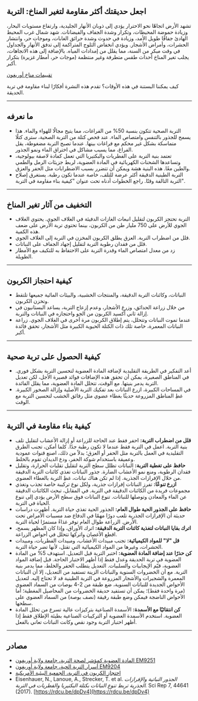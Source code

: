 ## اجعل حديقتك أكثر مقاومة لتغير المناخ: التربة

تشهد الأرض اتجاهًا نحو الاحترار يؤدي إلى ذوبان الأنهار الجليدية، وارتفاع مستويات البحار، وزيادة حموضة المحيطات، وتكرار وشدة الجفاف والفيضانات. شهد شمال غرب المحيط الهادئ جفافًا طويل الأمد، وزيادة في حدوث وشدة حرائق الغابات، وموجات حر، وانتشار الحشرات، وأمراض الأشجار. ويؤدي انخفاض الثلوج المتراكمة إلى تدفق الأنهار والجداول في وقت مبكر من السنة، مما يقلل من إمدادات المياه. بالإضافة إلى هذه الاتجاهات، يجلب تغير المناخ أحداث طقس متطرفة وغير منتظمة (موجات حر، أمطار غزيرة) بتكرار أكبر.

[تقييمات مناخ أوريغون](https://blogs.oregonstate.edu/occri/oregon-climate-assessments/)

كيف يمكننا البستنة في هذه الأوقات؟ تقدم هذه النشرة أفكارًا لبناء مقاومة في تربة الحديقة.

---

## ما نعرفه

- التربة الصحية تتكون بنسبة 50% من الفراغات، مما يتيح مجالًا للهواء والماء. هذا يسمح للجذور بالتنفس وامتصاص الماء. عند فحص كتلة من التربة الصحية، سترى كتلًا متماسكة بشكل غير محكم مع فراغات بينها. عندما تصبح التربة مضغوطة، يقل الفراغ، مما يسبب مشاكل في اختراق الماء ونمو الجذور.
- تعتمد بنية التربة على الفطريات والبكتيريا التي تعمل كمادة لاصقة بيولوجية، وتساعدها الشحنات الكهربائية في المادة العضوية، لربط جزيئات الرمل والطمي والطين معًا. هذه البنية هشة ويمكن أن تتضرر بسبب الاضطرابات مثل الحفر والعزق.
- التربة الطينية الدقيقة أكثر عرضة للتلف، خاصة عندما تكون رطبة. يستغرق إصلاح التربة التالفة وقتًا. راجع الخطوات أدناه تحت عنوان "كيفية بناء مقاومة في التربة".

---

## التخفيف من آثار تغير المناخ

- التربة تحتجز الكربون لتقليل انبعاث الغازات الدفيئة في الغلاف الجوي. يحتوي الغلاف الجوي للأرض على 750 مليار طن من الكربون، بينما تحتوي تربة الأرض على ضعف هذه الكمية.
- قلل من اضطراب التربة. العزق يطلق الكربون المخزن في التربة إلى الغلاف الجوي.
- قلل من فقدان رطوبة التربة لتقليل إجهاد الجفاف على النباتات.
- زد من معدل امتصاص الماء وقدرة التربة على الاحتفاظ به للتكيف مع الأمطار الطويلة.

---

## كيفية احتجاز الكربون

- النباتات، وكائنات التربة الدقيقة، والمنتجات الخشبية، والبيئات المائية جميعها تلتقط وتخزن الكربون.
- من خلال زراعة الحدائق، وزرع الأشجار، وعدم إزعاج التربة، يساعد البستانيون في إزالة ثاني أكسيد الكربون من الجو واحتجازه في النباتات والتربة.
- عندما تموت النباتات وتتحلل، يتم إطلاق الكربون مرة أخرى في الغلاف الجوي. زراعة النباتات المعمرة، خاصة تلك ذات الكتلة الحيوية الكبيرة مثل الأشجار، تحقق فائدة أكبر.

---

## كيفية الحصول على تربة صحية

- أعد التفكير في الطريقة التقليدية لإضافة المادة العضوية لتحسين التربة بشكل فوري. في المناطق الصغيرة، يمكن أن تحقق هذه الإضافات فوائد قصيرة الأجل، لكن تعديل التربة يدمر بنيتها. مع الوقت، تتحلل المادة العضوية، مما يقلل الفائدة.
- في المساحات الكبيرة، ازرع النباتات بعد تفكيك التربة الأصلية وإزالة الصخور الكبيرة. غطِ المناطق المزروعة حديثًا بغطاء عضوي مثل رقائق الخشب لتحسين التربة مع الوقت.

---

## كيفية بناء مقاومة في التربة

- **قلل من اضطراب التربة:** احفر فقط عند الحاجة للزراعة أو إزالة الأعشاب لتقليل تلف بنية التربة. اعمل في التربة فقط عندما لا تكون رطبة جدًا. كلما أمكن، تجنب الطرق التقليدية في العمل بالتربة مثل الحفر أو العزق؛ بدلاً من ذلك، اصنع قنوات عمودية وعميقة باستخدام شوكة الحفر، ودع الديدان تقوم بالخلط.
- **حافظ على تغطية التربة:** النباتات تظلل سطح التربة لتقليل تقلبات الحرارة، وتقليل فقدان الرطوبة، ومنع نمو الأعشاب الضارة. جذور النباتات تغذي كائنات التربة الدقيقة من خلال الإفرازات الجذرية. إذا لم تكن هناك نباتات، غطِ التربة بالغطاء العضوي.
- **ازرع تنوعًا:** تفرز النباتات إفرازات جذرية، ولكل نوع تركيبة خاصة تجذب وتغذي مجموعات فريدة من الكائنات الدقيقة في التربة. في المقابل، تبحث الكائنات الدقيقة عن الماء والمعادن وتوصلها للنباتات. تنوع النباتات فوق سطح الأرض يؤدي إلى تنوع الحياة في التربة.
- **حافظ على الجذور الحية طوال العام:** الجذور الحية تغذي حياة التربة. أظهرت دراسات حديثة أن الإفرازات الجذرية تلعب دورًا مهمًا في الدفاع ضد مسببات الأمراض تحت الأرض. الزراعة طوال العام توفر غذاءً مستمرًا لحياة التربة.
- **اترك بقايا النباتات لتغذية كائنات التربة الدقيقة:** اترك الأوراق، وإذا كان المظهر يسمح، اقطع الأغصان واتركها تتحلل في أحواض الزراعة.
- **قل "لا" للمواد الكيميائية:** تجنب مبيدات الأعشاب، ومبيدات الفطريات، ومبيدات الحشرات، وغيرها من المواد الكيميائية التي تقتل، لأنها تضر حياة التربة.
- **كن حذرًا عند إضافة المادة العضوية:** اختبر التربة قبل التعديل. استهدف 5% من المادة العضوية في تربة الحديقة وعدل فقط إذا أظهر الاختبار الحاجة. قبل إضافة المواد العضوية، قيّم الإيجابيات والسلبيات. التعديل يتطلب الحفر والخلط، مما يدمر بنية التربة. مع أن الخضروات السنوية والنباتات الزينة تستفيد من التعديل، إلا أن النباتات المعمرة والشجيرات والأشجار المزروعة في التربة الطينية قد لا تحتاج إليه. لتعديل الأحواض الجديدة للنباتات السنوية، ضع طبقة من 2-4 بوصات من السماد العضوي (مرة واحدة فقط)؛ يمكن أن تستفيد حديقة الخضروات من المحاصيل المغطية؛ أما الأحواض الناضجة فيمكن وضع طبقة رقيقة (نصف بوصة) من السماد العضوي على سطحها.
- **كن انتقائيًا مع الأسمدة:** الأسمدة الصناعية بتركيزات عالية تسرع من تحلل المادة العضوية. استخدم الأسمدة العضوية أو التركيبات الصناعية بطيئة الإطلاق فقط إذا أظهر اختبار التربة وجود نقص وكانت النباتات تعاني بالفعل.

---

## مصادر

- [المادة العضوية كمؤشر لصحة التربة، جامعة ولاية أوريغون EM9251](https://extension.oregonstate.edu/sites/default/files/documents/em9251.pdf)
- [أسرار التربة الحية، جامعة ولاية أوريغون EM9204](https://extension.oregonstate.edu/sites/default/files/2023-10/em9304-update-100223.pdf)
- [احتجاز الكربون في التربة، الجمعية البيئية الأمريكية](https://www.esa.org/esa/wp-content/uploads/2012/12/carbonsequestrationinsoils.pdf)
- Eisenhauer, N., Lanoue, A., Strecker, T. et al. *الجذور النباتية والإفرازات الجذرية تربط تنوع النباتات بكتلة البكتيريا والفطريات في التربة.* Sci Rep 7, 44641 (2017). [https://rdcu.be/dpDv4](https://rdcu.be/dpDv4)
